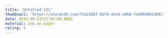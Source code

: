 ```yaml
---
title: 'Untitled 211'
thumbnail: 'https://ucarecdn.com/f5a21867-8af4-4ce5-a8b6-7ed98a961d69/'
date: 2015-06-21T21:03:09.000Z
material: Ink on paper
rating: 4
---
```

